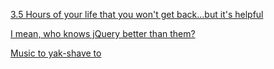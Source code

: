 [3.5 Hours of your life that you won't get back...but it's helpful](https://www.youtube.com/watch?v=Bv_5Zv5c-Ts )

[I mean, who knows jQuery better than them?](http://jquery.com/)

[Music to yak-shave to](https://www.youtube.com/watch?v=NrI-UBIB8Jk&list=PLpRjkOHBe_TgmznCle__jWDhoV4aFgCjw)


